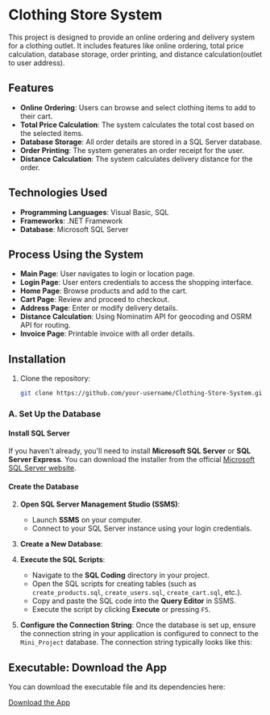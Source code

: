 # Clothing Store System

This project is designed to provide an online ordering and delivery system for a clothing outlet. It includes features like online ordering, total price calculation, database storage, order printing, and distance calculation(outlet to user address).

## Features

- **Online Ordering**: Users can browse and select clothing items to add to their cart.
- **Total Price Calculation**: The system calculates the total cost based on the selected items.
- **Database Storage**: All order details are stored in a SQL Server database.
- **Order Printing**: The system generates an order receipt for the user.
- **Distance Calculation**: The system calculates delivery distance for the order.

## Technologies Used

- **Programming Languages**: Visual Basic, SQL
- **Frameworks**: .NET Framework
- **Database**: Microsoft SQL Server

## Process Using the System
- **Main Page**: User navigates to login or location page.
- **Login Page**: User enters credentials to access the shopping interface.
- **Home Page**: Browse products and add to the cart.
- **Cart Page**: Review and proceed to checkout.
- **Address Page**: Enter or modify delivery details.
- **Distance Calculation**: Using Nominatim API for geocoding and OSRM API for routing.
- **Invoice Page**: Printable invoice with all order details.

## Installation

1. Clone the repository:
   ```bash
   git clone https://github.com/your-username/Clothing-Store-System.git

### A. Set Up the Database

#### Install SQL Server
If you haven't already, you'll need to install **Microsoft SQL Server** or **SQL Server Express**. You can download the installer from the official [Microsoft SQL Server website](https://www.microsoft.com/en-us/sql-server/sql-server-downloads).

#### Create the Database
2. **Open SQL Server Management Studio (SSMS)**:
    - Launch **SSMS** on your computer.
    - Connect to your SQL Server instance using your login credentials.

3. **Create a New Database**:

3. **Execute the SQL Scripts**:
    - Navigate to the **SQL Coding** directory in your project.
    - Open the SQL scripts for creating tables (such as `create_products.sql`, `create_users.sql`, `create_cart.sql`, etc.).
    - Copy and paste the SQL code into the **Query Editor** in SSMS.
    - Execute the script by clicking **Execute** or pressing `F5`.

4. **Configure the Connection String**:
Once the database is set up, ensure the connection string in your application is configured to connect to the `Mini_Project` database. The connection string typically looks like this:

## Executable: Download the App

You can download the executable file and its dependencies here:

[Download the App](https://github.com/vicky0831/Clothing-Store-System/releases)


